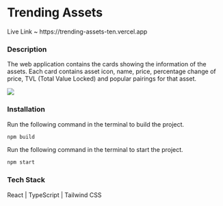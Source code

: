 <h1>Trending Assets</h1>
<p>Live Link ~ https://trending-assets-ten.vercel.app</p>

<h3>Description</h3>
<p>The web application contains the cards showing the information of the assets. Each card contains asset icon, name, price, percentage change of price, TVL (Total Value Locked) and popular pairings for that asset.</p>

<img src="https://res.cloudinary.com/dyocvbqbf/image/upload/v1673272378/Manuals/Screenshot_203_tuw3zi.png" />

<h3>Installation</h3>
<p>Run the following command in the terminal to build the project.</p>

```bash
npm build
```
<p>Run the following command in the terminal to start the project.</p>

```bash
npm start
```

<h3>Tech Stack</h3>
<p> React | TypeScript | Tailwind CSS </p>
